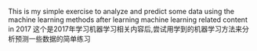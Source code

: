 This is my simple exercise to analyze and predict some data using the machine learning methods after learning machine learning related content in 2017
这个是2017年学习机器学习相关内容后,尝试用学到的机器学习方法来分析预测一些数据的简单练习
